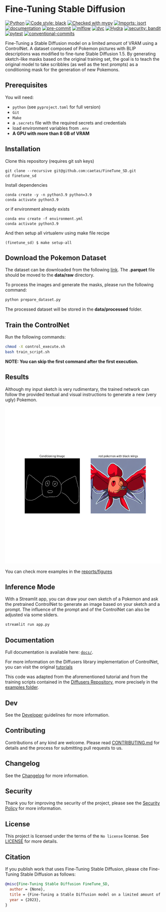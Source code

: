 # Fine-Tuning Stable Diffusion

[![Python](https://img.shields.io/badge/python-3.9+-informational.svg)]()
[![Code style: black](https://img.shields.io/badge/code%20style-black-000000.svg)](https://github.com/psf/black)
[![Checked with mypy](http://www.mypy-lang.org/static/mypy_badge.svg)](http://mypy-lang.org)
[![Imports: isort](https://img.shields.io/badge/%20imports-isort-%231674b1?style=black)](https://pycqa.github.io/isort)
[![documentation](https://img.shields.io/badge/docs-mkdocs%20material-blue.svg?style=flat)](https://mkdocstrings.github.io)
[![pre-commit](https://img.shields.io/badge/pre--commit-enabled-brightgreen?logo=pre-commit&logoColor=white)](https://github.com/pre-commit/pre-commit)
[![mlflow](https://img.shields.io/badge/tracking-mlflow-blue)](https://mlflow.org)
[![dvc](https://img.shields.io/badge/data-dvc-9cf)](https://dvc.org)
[![Hydra](https://img.shields.io/badge/Config-Hydra-89b8cd)](https://hydra.cc)
[![security: bandit](https://img.shields.io/badge/security-bandit-yellow.svg)](https://github.com/PyCQA/bandit)
[![pytest](https://img.shields.io/badge/pytest-enabled-brightgreen)](https://github.com/pytest-dev/pytest)
[![conventional-commits](https://img.shields.io/badge/conventional%20commits-1.0.0-yellow)](https://github.com/commitizen-tools/commitizen)

Fine-Tuning a Stable Diffusion model on a limited amount of VRAM using a ControlNet. A dataset composed of Pokemon pictures with BLIP descriptions was modified to fine-tune Stable Diffusion 1.5. By generating sketch-like masks based on the original training set, the goal is to teach the original model to take scribbles (as well as the text prompts) as a conditioning mask for the generation of new Pokemons.

## Prerequisites

You will need:

- `python` (see `pyproject.toml` for full version)
- `Git`
- `Make`
- a `.secrets` file with the required secrets and credentials
- load environment variables from `.env`
- **A GPU with more than 8 GB of VRAM**

## Installation

Clone this repository (requires git ssh keys)

    git clone --recursive git@github.com:caetas/FineTune_SD.git
    cd finetune_sd

Install dependencies

    conda create -y -n python3.9 python=3.9
    conda activate python3.9

or if environment already exists

    conda env create -f environment.yml
    conda activate python3.9

And then setup all virtualenv using make file recipe

    (finetune_sd) $ make setup-all

## Download the Pokemon Dataset

The dataset can be downloaded from the following [link](https://huggingface.co/datasets/lambdalabs/pokemon-blip-captions). The **.parquet** file should be moved to the **data/raw** directory.

To process the images and generate the masks, please run the following command:

```bash
python prepare_dataset.py
```

The processed dataset will be stored in the **data/processed** folder.

## Train the ControlNet

Run the following commands:

```bash
chmod -X control_execute.sh
bash train_script.sh
```

**NOTE: You can skip the first command after the first execution.**

## Results

Although my input sketch is very rudimentary, the trained network can follow the provided textual and visual instructions to generate a new (very ugly) Pokemon.

![One of the images generated during training](reports/figures/4000.png)

You can check more examples in the [reports/figures](reports/figures/)

## Inference Mode

With a Streamlit app, you can draw your own sketch of a Pokemon and ask the pretrained ControlNet to generate an image based on your sketch and a prompt. The influence of the prompt and of the ControlNet can also be adjusted via some sliders.

```bash
streamlit run app.py
```

## Documentation

Full documentation is available here: [`docs/`](docs).

For more information on the Diffusers library implementation of ControlNet, you can visit the original [tutorials](https://huggingface.co/docs/diffusers/training/controlnet) 

This code was adapted from the aforementioned tutorial and from the training scripts contained in the [Diffusers Repository](https://github.com/huggingface/diffusers), more precisely in the [examples folder](https://github.com/huggingface/diffusers/tree/main/examples/controlnet).

## Dev

See the [Developer](docs/DEVELOPER.md) guidelines for more information.

## Contributing

Contributions of any kind are welcome. Please read [CONTRIBUTING.md](docs/CONTRIBUTING.md]) for details and
the process for submitting pull requests to us.

## Changelog

See the [Changelog](CHANGELOG.md) for more information.

## Security

Thank you for improving the security of the project, please see the [Security Policy](docs/SECURITY.md)
for more information.

## License

This project is licensed under the terms of the `No license` license.
See [LICENSE](LICENSE) for more details.

## Citation

If you publish work that uses Fine-Tuning Stable Diffusion, please cite Fine-Tuning Stable Diffusion as follows:

```bibtex
@misc{Fine-Tuning Stable Diffusion FineTune_SD,
  author = {None},
  title = {Fine-Tuning a Stable Diffusion model on a limited amount of VRAM.},
  year = {2023},
}
```
